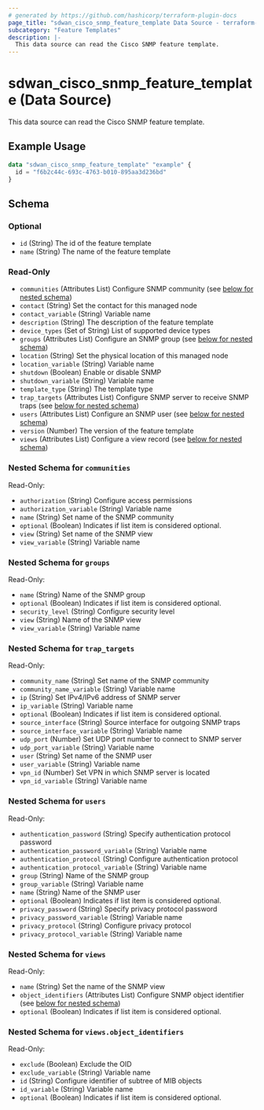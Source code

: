 ```yaml
---
# generated by https://github.com/hashicorp/terraform-plugin-docs
page_title: "sdwan_cisco_snmp_feature_template Data Source - terraform-provider-sdwan"
subcategory: "Feature Templates"
description: |-
  This data source can read the Cisco SNMP feature template.
---
```


# sdwan_cisco_snmp_feature_template (Data Source)

This data source can read the Cisco SNMP feature template.

## Example Usage

```terraform
data "sdwan_cisco_snmp_feature_template" "example" {
  id = "f6b2c44c-693c-4763-b010-895aa3d236bd"
}
```

<!-- schema generated by tfplugindocs -->
## Schema

### Optional

- `id` (String) The id of the feature template
- `name` (String) The name of the feature template

### Read-Only

- `communities` (Attributes List) Configure SNMP community (see [below for nested schema](#nestedatt--communities))
- `contact` (String) Set the contact for this managed node
- `contact_variable` (String) Variable name
- `description` (String) The description of the feature template
- `device_types` (Set of String) List of supported device types
- `groups` (Attributes List) Configure an SNMP group (see [below for nested schema](#nestedatt--groups))
- `location` (String) Set the physical location of this managed node
- `location_variable` (String) Variable name
- `shutdown` (Boolean) Enable or disable SNMP
- `shutdown_variable` (String) Variable name
- `template_type` (String) The template type
- `trap_targets` (Attributes List) Configure SNMP server to receive SNMP traps (see [below for nested schema](#nestedatt--trap_targets))
- `users` (Attributes List) Configure an SNMP user (see [below for nested schema](#nestedatt--users))
- `version` (Number) The version of the feature template
- `views` (Attributes List) Configure a view record (see [below for nested schema](#nestedatt--views))

<a id="nestedatt--communities"></a>
### Nested Schema for `communities`

Read-Only:

- `authorization` (String) Configure access permissions
- `authorization_variable` (String) Variable name
- `name` (String) Set name of the SNMP community
- `optional` (Boolean) Indicates if list item is considered optional.
- `view` (String) Set name of the SNMP view
- `view_variable` (String) Variable name


<a id="nestedatt--groups"></a>
### Nested Schema for `groups`

Read-Only:

- `name` (String) Name of the SNMP group
- `optional` (Boolean) Indicates if list item is considered optional.
- `security_level` (String) Configure security level
- `view` (String) Name of the SNMP view
- `view_variable` (String) Variable name


<a id="nestedatt--trap_targets"></a>
### Nested Schema for `trap_targets`

Read-Only:

- `community_name` (String) Set name of the SNMP community
- `community_name_variable` (String) Variable name
- `ip` (String) Set IPv4/IPv6 address of SNMP server
- `ip_variable` (String) Variable name
- `optional` (Boolean) Indicates if list item is considered optional.
- `source_interface` (String) Source interface for outgoing SNMP traps
- `source_interface_variable` (String) Variable name
- `udp_port` (Number) Set UDP port number to connect to SNMP server
- `udp_port_variable` (String) Variable name
- `user` (String) Set name of the SNMP user
- `user_variable` (String) Variable name
- `vpn_id` (Number) Set VPN in which SNMP server is located
- `vpn_id_variable` (String) Variable name


<a id="nestedatt--users"></a>
### Nested Schema for `users`

Read-Only:

- `authentication_password` (String) Specify authentication protocol password
- `authentication_password_variable` (String) Variable name
- `authentication_protocol` (String) Configure authentication protocol
- `authentication_protocol_variable` (String) Variable name
- `group` (String) Name of the SNMP group
- `group_variable` (String) Variable name
- `name` (String) Name of the SNMP user
- `optional` (Boolean) Indicates if list item is considered optional.
- `privacy_password` (String) Specify privacy protocol password
- `privacy_password_variable` (String) Variable name
- `privacy_protocol` (String) Configure privacy protocol
- `privacy_protocol_variable` (String) Variable name


<a id="nestedatt--views"></a>
### Nested Schema for `views`

Read-Only:

- `name` (String) Set the name of the SNMP view
- `object_identifiers` (Attributes List) Configure SNMP object identifier (see [below for nested schema](#nestedatt--views--object_identifiers))
- `optional` (Boolean) Indicates if list item is considered optional.

<a id="nestedatt--views--object_identifiers"></a>
### Nested Schema for `views.object_identifiers`

Read-Only:

- `exclude` (Boolean) Exclude the OID
- `exclude_variable` (String) Variable name
- `id` (String) Configure identifier of subtree of MIB objects
- `id_variable` (String) Variable name
- `optional` (Boolean) Indicates if list item is considered optional.
